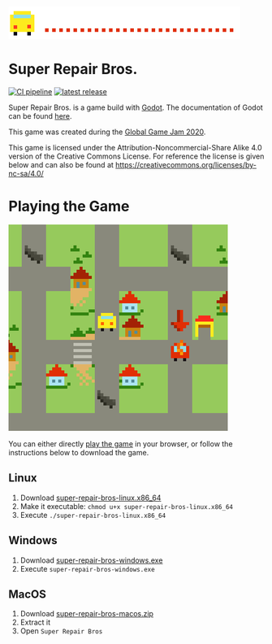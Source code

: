 ![](Assets/Graphics/logo/super_repair_bros_logo.png)

Super Repair Bros.
==================

[![CI pipeline](https://travis-ci.org/super-repair-bros/super-repair-bros.svg?branch=master)](https://travis-ci.org/super-repair-bros/super-repair-bros)
[![latest release](https://img.shields.io/github/v/release/super-repair-bros/super-repair-bros.svg)](https://github.com/super-repair-bros/super-repair-bros/releases/latest)

Super Repair Bros. is a game build with [Godot](https://godotengine.org/).
The documentation of Godot can be found [here](https://docs.godotengine.org/).

This game was created during the [Global Game Jam 2020](https://globalgamejam.org/2020/games/super-repair-bros-0).

This game is licensed under the Attribution-Noncommercial-Share Alike 4.0 version of the Creative Commons License.
For reference the license is given below and can also be found at https://creativecommons.org/licenses/by-nc-sa/4.0/

Playing the Game
================

![](Assets/Graphics/screenshot_super_repair_bros.png)

You can either directly [play the game](http://chlah.tcv8.de/super-repair-bros/web) in your browser, or follow the instructions below to download the game.

Linux
-----

1. Download [super-repair-bros-linux.x86_64](http://chlah.tcv8.de/super-repair-bros/super-repair-bros-linux.x86_64)
1. Make it executable: `chmod u+x super-repair-bros-linux.x86_64`
3. Execute `./super-repair-bros-linux.x86_64`

Windows
-------

1. Download [super-repair-bros-windows.exe](http://chlah.tcv8.de/super-repair-bros/super-repair-bros-windows.exe)
2. Execute `super-repair-bros-windows.exe`

MacOS
-----

1. Download [super-repair-bros-macos.zip](http://chlah.tcv8.de/super-repair-bros/super-repair-bros-macos.zip)
2. Extract it
3. Open `Super Repair Bros`
